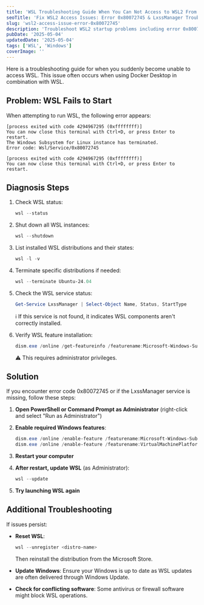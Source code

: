```yaml
---
title: 'WSL Troubleshooting Guide When You Can Not Access to WSL2 From Terminal'
seoTitle: 'Fix WSL2 Access Issues: Error 0x80072745 & LxssManager Troubleshooting'
slug: 'wsl2-access-issue-error-0x80072745'
description: 'Troubleshoot WSL2 startup problems including error 0x80072745 and missing LxssManager. Follow step-by-step solutions to restore access via terminal.'
pubDate: '2025-05-04'
updatedDate: '2025-05-04'
tags: ['WSL', 'Windows']
coverImage: ''
---
```


Here is a troubleshooting guide for when you suddenly become unable to access WSL.
This issue often occurs when using Docker Desktop in combination with WSL.

## Problem: WSL Fails to Start

When attempting to run WSL, the following error appears:
```
[process exited with code 4294967295 (0xffffffff)]
You can now close this terminal with Ctrl+D, or press Enter to restart.
The Windows Subsystem for Linux instance has terminated.
Error code: Wsl/Service/0x80072745

[process exited with code 4294967295 (0xffffffff)]
You can now close this terminal with Ctrl+D, or press Enter to restart.
```

## Diagnosis Steps

1. Check WSL status:
   ```powershell
   wsl --status
   ```

2. Shut down all WSL instances:
   ```powershell
   wsl --shutdown
   ```

3. List installed WSL distributions and their states:
   ```powershell
   wsl -l -v
   ```

4. Terminate specific distributions if needed:
   ```powershell
   wsl --terminate Ubuntu-24.04
   ```

5. Check the WSL service status:
   ```powershell
   Get-Service LxssManager | Select-Object Name, Status, StartType
   ```
   ℹ️ If this service is not found, it indicates WSL components aren't correctly installed.

6. Verify WSL feature installation:
   ```powershell
   dism.exe /online /get-featureinfo /featurename:Microsoft-Windows-Subsystem-Linux
   ```
   ⚠️ This requires administrator privileges.

## Solution

If you encounter error code 0x80072745 or if the LxssManager service is missing, follow these steps:

1. **Open PowerShell or Command Prompt as Administrator** (right-click and select "Run as Administrator")

2. **Enable required Windows features**:
   ```powershell
   dism.exe /online /enable-feature /featurename:Microsoft-Windows-Subsystem-Linux /all /norestart
   dism.exe /online /enable-feature /featurename:VirtualMachinePlatform /all /norestart
   ```

3. **Restart your computer**

4. **After restart, update WSL** (as Administrator):
   ```powershell
   wsl --update
   ```

5. **Try launching WSL again**

## Additional Troubleshooting

If issues persist:

- **Reset WSL**:
  ```powershell
  wsl --unregister <distro-name>
  ```
  Then reinstall the distribution from the Microsoft Store.

- **Update Windows**: Ensure your Windows is up to date as WSL updates are often delivered through Windows Update.

- **Check for conflicting software**: Some antivirus or firewall software might block WSL operations.
